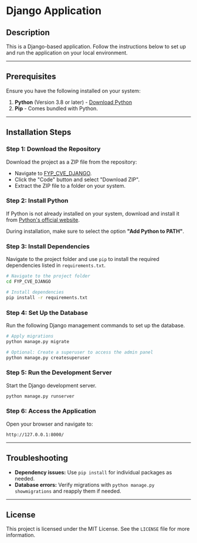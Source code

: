 # Django Application

## Description
This is a Django-based application. Follow the instructions below to set up and run the application on your local environment.

---

## Prerequisites
Ensure you have the following installed on your system:

1. **Python** (Version 3.8 or later) - [Download Python](https://www.python.org/downloads/)
2. **Pip** - Comes bundled with Python.

---

## Installation Steps

### Step 1: Download the Repository
Download the project as a ZIP file from the repository:

- Navigate to [FYP_CVE_DJANGO](https://github.com/umairniaziofficial/FYP_CVE_DJANGO).
- Click the "Code" button and select "Download ZIP".
- Extract the ZIP file to a folder on your system.

### Step 2: Install Python
If Python is not already installed on your system, download and install it from [Python's official website](https://www.python.org/downloads/).

During installation, make sure to select the option **"Add Python to PATH"**.

### Step 3: Install Dependencies
Navigate to the project folder and use `pip` to install the required dependencies listed in `requirements.txt`.
```bash
# Navigate to the project folder
cd FYP_CVE_DJANGO

# Install dependencies
pip install -r requirements.txt
```

### Step 4: Set Up the Database
Run the following Django management commands to set up the database.
```bash
# Apply migrations
python manage.py migrate

# Optional: Create a superuser to access the admin panel
python manage.py createsuperuser
```

### Step 5: Run the Development Server
Start the Django development server.
```bash
python manage.py runserver
```

### Step 6: Access the Application
Open your browser and navigate to:
```
http://127.0.0.1:8000/
```

---

## Troubleshooting

- **Dependency issues:** Use `pip install` for individual packages as needed.
- **Database errors:** Verify migrations with `python manage.py showmigrations` and reapply them if needed.

---

## License
This project is licensed under the MIT License. See the `LICENSE` file for more information.
